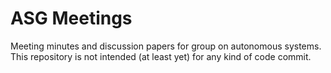 # ASG Meetings
Meeting minutes and discussion papers for group on autonomous systems. This repository is not intended (at least yet) for any kind of code commit.
